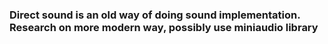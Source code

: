 ### Direct sound is an old way of doing sound implementation. Research on more modern way, possibly use miniaudio library